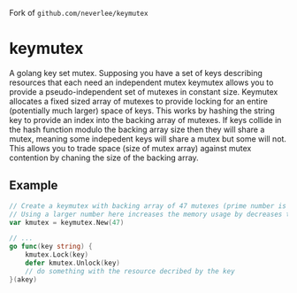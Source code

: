Fork of `github.com/neverlee/keymutex`

# keymutex
A golang key set mutex. Supposing you have a set of keys describing resources that each need an independent mutex keymutex allows you to provide a pseudo-independent set of mutexes in constant size. Keymutex allocates a fixed sized array of mutexes to provide locking for an entire (potentially much larger) space of keys. This works by hashing the string key to provide an index into the backing array of mutexes. If keys collide in the hash function modulo the backing array size then they will share a mutex, meaning some indepedent keys will share a mutex but some will not. This allows you to trade space (size of mutex array) against mutex contention by chaning the size of the backing array.

## Example
```go
// Create a keymutex with backing array of 47 mutexes (prime number is good for hash coverage)
// Using a larger number here increases the memory usage by decreases the mutex contention.
var kmutex = keymutex.New(47)

// ...
go func(key string) {
    kmutex.Lock(key)
    defer kmutex.Unlock(key)
    // do something with the resource decribed by the key
}(akey)
```
